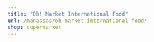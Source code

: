 ```yaml
---
title: "Oh! Market International Food"
url: /manassas/oh-market-international-food/
shop: supermarket
---
```


